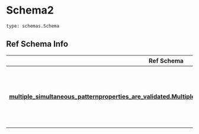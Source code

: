 # Schema2
```
type: schemas.Schema
```

## Ref Schema Info
Ref Schema | Input Type | Output Type
---------- | ---------- | -----------
[**multiple_simultaneous_patternproperties_are_validated.MultipleSimultaneousPatternpropertiesAreValidated**](../../../../../../../../components/schema/multiple_simultaneous_patternproperties_are_validated.md) | dict, schemas.immutabledict, str, datetime.date, datetime.datetime, uuid.UUID, int, float, bool, None, list, tuple, bytes, io.FileIO, io.BufferedReader | schemas.immutabledict, str, float, int, bool, None, tuple, bytes, io.FileIO

